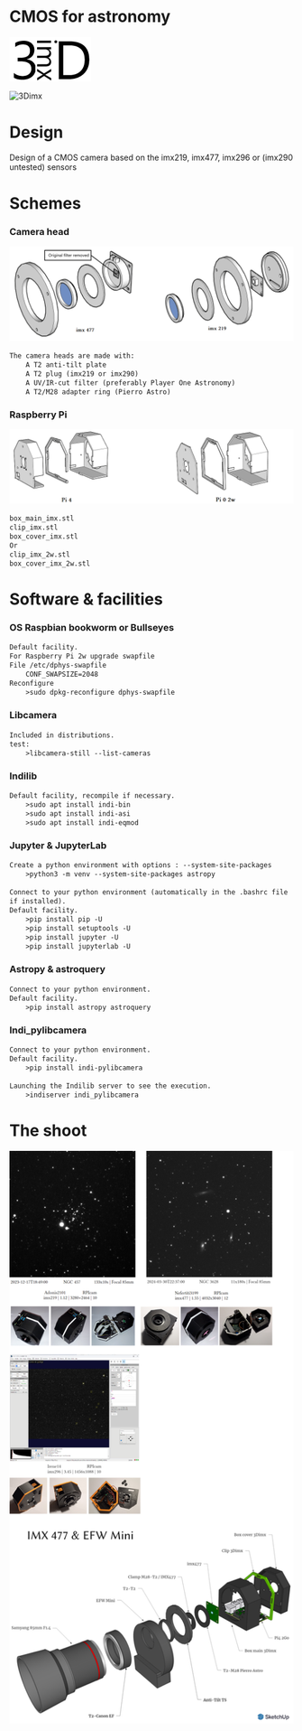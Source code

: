 # CMOS for astronomy
![3Dimx](3Dimx.png?raw=true "3Dimx.png")

![3Dimx](http://img.shields.io/badge/powered%20by-3Dimx-blue.svg?style=flat)

# Design
Design of a CMOS camera based on the imx219, imx477, imx296 or (imx290 untested) sensors

# Schemes

### Camera head
<img src="3D_camera_head.png">

	The camera heads are made with:
		A T2 anti-tilt plate
		A T2 plug (imx219 or imx290)
		A UV/IR-cut filter (preferably Player One Astronomy)
		A T2/M28 adapter ring (Pierro Astro)

### Raspberry Pi
<img src="3D_Pi.png">
	
	box_main_imx.stl
	clip_imx.stl 
	box_cover_imx.stl
	Or	
	clip_imx_2w.stl 
	box_cover_imx_2w.stl
	
# Software & facilities

### OS Raspbian bookworm or Bullseyes 
	Default facility.
	For Raspberry Pi 2w upgrade swapfile
	File /etc/dphys-swapfile
		CONF_SWAPSIZE=2048
	Reconfigure
		>sudo dpkg-reconfigure dphys-swapfile
	
### Libcamera
	Included in distributions.
	test:
		>libcamera-still --list-cameras
	
### Indilib
	Default facility, recompile if necessary.
		>sudo apt install indi-bin
		>sudo apt install indi-asi
		>sudo apt install indi-eqmod
	
### Jupyter & JupyterLab
	Create a python environment with options : --system-site-packages
		>python3 -m venv --system-site-packages astropy
		
	Connect to your python environment (automatically in the .bashrc file if installed).
	Default facility.
		>pip install pip -U
		>pip install setuptools -U
		>pip install jupyter -U
		>pip install jupyterlab -U
		
### Astropy & astroquery
	Connect to your python environment.
	Default facility.
		>pip install astropy astroquery
		
### Indi_pylibcamera
	Connect to your python environment.
	Default facility.
		>pip install indi-pylibcamera
			
	Launching the Indilib server to see the execution.
		>indiserver indi_pylibcamera
		
		
# The shoot
<img src="3Dshoot.png">